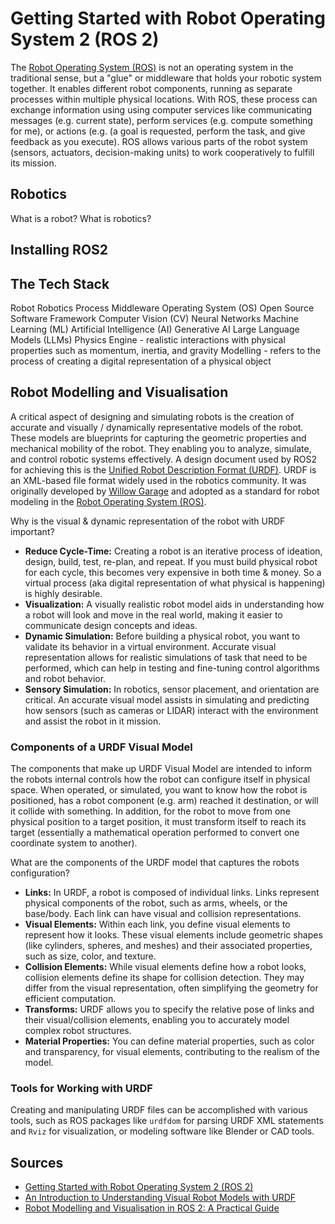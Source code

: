 
# Getting Started with Robot Operating System 2 (ROS 2)
The [Robot Operating System (ROS)][03] is not an operating system in the traditional sense,
but a "glue" or middleware that holds your robotic system together.
It enables different robot components, running as separate processes within multiple physical locations.
With ROS, these process can exchange information using using computer services like
communicating messages (e.g. current state), perform services (e.g. compute something for me),
or actions (e.g. (a goal is requested, perform the task, and give feedback as you execute).
ROS allows various parts of the robot system (sensors, actuators, decision-making units)
to work cooperatively to fulfill its mission.

## Robotics
What is a robot? What is robotics?

## Installing ROS2

## The Tech Stack
Robot
Robotics
Process
Middleware
Operating System (OS)
Open Source
Software Framework
Computer Vision (CV)
Neural Networks
Machine Learning (ML)
Artificial Intelligence (AI)
Generative AI
Large Language Models (LLMs)
Physics Engine - realistic interactions with physical properties such as momentum, inertia, and gravity
Modelling - refers to the process of creating a digital representation of a physical object

## Robot Modelling and Visualisation
A critical aspect of designing and simulating robots is the creation of
accurate and visually / dynamically representative models of the robot.
These models are blueprints for capturing the geometric properties and mechanical mobility of the robot.
They enabling you to analyze, simulate, and control robotic systems effectively.
A design document used by ROS2 for achieving this is the [Unified Robot Description Format (URDF)][01].
URDF is an XML-based file format widely used in the robotics community.
It was originally developed by [Willow Garage][02] and adopted as a standard for
robot modeling in the [Robot Operating System (ROS)][03].

Why is the visual & dynamic representation of the robot with URDF important?

* **Reduce Cycle-Time:** Creating a robot is an iterative process of ideation, design, build, test, re-plan, and repeat.
If you must build physical robot for each cycle, this becomes very expensive in both time & money.
So a virtual process (aka digital representation of what physical is happening) is highly desirable.
* **Visualization:** A visually realistic robot model aids in understanding how a robot will look and move in the real world,
making it easier to communicate design concepts and ideas.
* **Dynamic Simulation:** Before building a physical robot, you want to validate its behavior in a virtual environment.
Accurate visual representation allows for realistic simulations of task that need to be performed,
which can help in testing and fine-tuning control algorithms and robot behavior.
* **Sensory Simulation:** In robotics, sensor placement, and orientation are critical.
An accurate visual model assists in simulating and predicting how sensors (such as cameras or LIDAR)
interact with the environment and assist the robot in it mission.

### Components of a URDF Visual Model
The components that make up URDF Visual Model are intended to inform the robots internal controls
how the robot can configure itself in physical space.
When operated, or simulated, you want to know how the robot is positioned,
has a robot component (e.g. arm) reached it destination,
or will it collide with something.
In addition, for the robot to move from one physical position to a target position,
it must transform itself to reach its target
(essentially a mathematical operation performed to convert one coordinate system to another).

What are the components of the URDF model that captures the robots configuration?

* **Links:** In URDF, a robot is composed of individual links.
Links represent physical components of the robot, such as arms, wheels, or the base/body.
Each link can have visual and collision representations.
* **Visual Elements:** Within each link, you define visual elements to represent how it looks.
These visual elements include geometric shapes (like cylinders, spheres, and meshes)
and their associated properties, such as size, color, and texture.
* **Collision Elements:** While visual elements define how a robot looks,
collision elements define its shape for collision detection.
They may differ from the visual representation,
often simplifying the geometry for efficient computation.
* **Transforms:** URDF allows you to specify the relative pose of links and their visual/collision elements,
enabling you to accurately model complex robot structures.
* **Material Properties:** You can define material properties, such as color and transparency, for visual elements,
contributing to the realism of the model.

### Tools for Working with URDF
Creating and manipulating URDF files can be accomplished with various tools,
such as ROS packages like `urdfdom` for parsing URDF XML statements and `Rviz` for visualization,
or modeling software like Blender or CAD tools.

## Sources
* [Getting Started with Robot Operating System 2 (ROS 2)](https://medium.com/@thebinayak/getting-started-with-robot-operating-system-2-ros-2-ef56d2ac29f0)
* [An Introduction to Understanding Visual Robot Models with URDF](https://www.linkedin.com/pulse/introduction-understanding-visual-robot-models-urdf-kangal/)
* [Robot Modelling and Visualisation in ROS 2: A Practical Guide](https://medium.com/@thebinayak/robot-modelling-and-visualisation-in-ros-2-a-practical-guide-fa666160011d)



[01]:https://www.linkedin.com/pulse/introduction-understanding-visual-robot-models-urdf-kangal/
[02]:https://en.wikipedia.org/wiki/Willow_Garage
[03]:https://en.wikipedia.org/wiki/Robot_Operating_System

